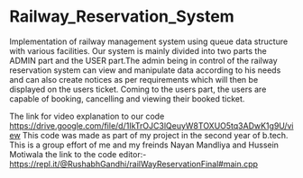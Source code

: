 # Railway_Reservation_System
Implementation of railway management system using queue data structure with various facilities. Our system is mainly divided into two parts the ADMIN part and the USER part.The admin being in control of the railway reservation system can view and manipulate data according to his needs and can also create notices as per requirements which will then be displayed on the users ticket. Coming to the users part, the users are capable of booking, cancelling and viewing their booked ticket.

The link for video explanation to our code https://drive.google.com/file/d/1IkTrOJC3lQeuyW8TOXUO5tq3ADwK1g9U/view
This code was made as part of my project in the second year of b.tech. This is a group effort of me and my freinds Nayan Mandliya and Hussein Motiwala
the link to the code editor:-   https://repl.it/@RushabhGandhi/railWayReservationFinal#main.cpp
